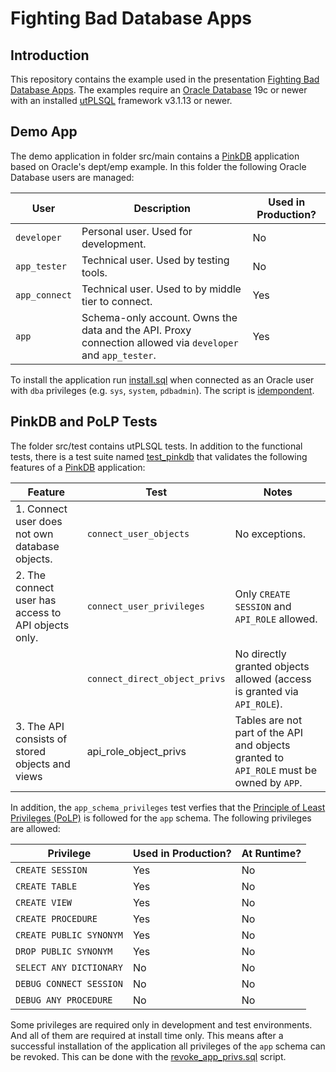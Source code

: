 # Fighting Bad Database Apps

## Introduction

This repository contains the example used in the presentation [Fighting Bad Database Apps](https://www.salvis.com/blog/talks/). The examples require an [Oracle Database](https://www.oracle.com/database/technologies/free-downloads.html) 19c or newer with an installed [utPLSQL](https://github.com/utPLSQL/utPLSQL) framework v3.1.13 or newer.

## Demo App

The demo application in folder src/main contains a [PinkDB](https://www.salvis.com/blog/2018/07/18/the-pink-database-paradigm-pinkdb/) application based on Oracle's dept/emp example. In this folder the following Oracle Database users are managed:

| User | Description | Used in Production? |
| ---- | ----------- | ------------------- |
| `developer` | Personal user. Used for development. | No |
| `app_tester` | Technical user. Used by testing tools. | No |
| `app_connect` | Technical user. Used to by middle tier to connect. | Yes |
| `app` | Schema-only account. Owns the data and the API. Proxy connection allowed via `developer` and `app_tester`. | Yes |

To install the application run [install.sql](install.sql) when connected as an Oracle user with `dba` privileges (e.g. `sys`, `system`, `pdbadmin`). The script is [idempondent](https://en.wikipedia.org/wiki/Idempotence). 

## PinkDB and PoLP Tests

The folder src/test contains utPLSQL tests. In addition to the functional tests, there is a test suite named [test_pinkdb](test/app/package/test_pinkdb.pks) that validates the following features of a [PinkDB](https://www.salvis.com/blog/2018/07/18/the-pink-database-paradigm-pinkdb/) application:

| Feature | Test | Notes |
| ------- | ---- | ----- |
| 1. Connect user does not own database objects. | `connect_user_objects` | No exceptions. |
| 2. The connect user has access to API objects only. | `connect_user_privileges` | Only `CREATE SESSION` and `API_ROLE` allowed. |
| | `connect_direct_object_privs` | No directly granted objects allowed (access is granted via `API_ROLE`). |
| 3. The API consists of stored objects and views | api_role_object_privs | Tables are not part of the API and objects granted to `API_ROLE` must be owned by `APP`. |

In addition, the `app_schema_privileges` test verfies that the [Principle of Least Privileges (PoLP)](https://en.wikipedia.org/wiki/Principle_of_least_privilege) is followed for the `app` schema. The following privileges are allowed:

| Privilege               | Used in Production? | At Runtime? |
| ----------------------- | ------------------- | ----------- |
| `CREATE SESSION`        | Yes | No |
| `CREATE TABLE`          | Yes | No |
| `CREATE VIEW`           | Yes | No |
| `CREATE PROCEDURE`      | Yes | No |
| `CREATE PUBLIC SYNONYM` | Yes | No |
| `DROP PUBLIC SYNONYM`   | Yes | No |
| `SELECT ANY DICTIONARY` | No  | No |
| `DEBUG CONNECT SESSION` | No  | No |
| `DEBUG ANY PROCEDURE`   | No  | No |

Some privileges are required only in development and test environments. And all of them are required at install time only. This means after a successful installation of the application all privileges of the `app` schema can be revoked. This can be done with the [revoke_app_privs.sql](revoke_app_privs.sql) script.
